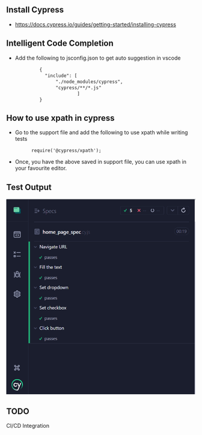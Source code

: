 ## Install Cypress
- https://docs.cypress.io/guides/getting-started/installing-cypress

## Intelligent Code Completion
- Add the following to jsconfig.json to get auto suggestion in vscode

               {
                 "include": [
                     "./node_modules/cypress",
                     "cypress/**/*.js"
                             ]
               }

## How to use xpath in cypress
- Go to the support file and add the following to use xpath while writing tests

            require('@cypress/xpath');
            
- Once, you have the above saved in support file, you can use xpath in your favourite editor.

## Test Output

![](cypress.png)

## TODO

CI/CD Integration
